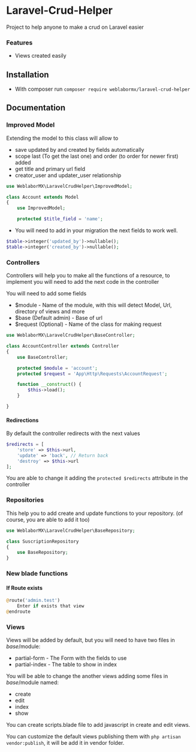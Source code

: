 # Laravel-Crud-Helper
Project to help anyone to make a crud on Laravel easier

### Features
- Views created easily

## Installation
- With composer run `composer require weblabormx/laravel-crud-helper` 

## Documentation

### Improved Model
Extending the model to this class will allow to
- save updated by and created by fields automatically
- scope last (To get the last one) and order (to order for newer first) added
- get title and primary url field
- creator_user and updater_user relationship

```php
use WeblaborMX\LaravelCrudHelper\ImprovedModel;

class Account extends Model
{
    use ImprovedModel;

    protected $title_field = 'name';
```

- You will need to add in your migration the next fields to work well.
```php
$table->integer('updated_by')->nullable();
$table->integer('created_by')->nullable();
```

### Controllers
Controllers will help you to make all the functions of a resource, to implement you will need to add the next code in the controller

You will need to add some fields
- $module - Name of the module, with this will detect Model, Url, directory of views and more
- $base (Default admin) - Base of url
- $request (Optional) - Name of the class for making request
```php
use WeblaborMX\LaravelCrudHelper\BaseController;

class AccountController extends Controller
{
	use BaseController;

    protected $module = 'account';
    protected $request = 'App\Http\Requests\AccountRequest';

    function __construct() {
        $this->load();
    }

}
```

#### Redirections
By default the controller redirects with the next values
```php
$redirects = [
    'store' => $this->url,
    'update' => 'back', // Return back
    'destroy' => $this->url
];
```
You are able to change it adding the `protected $redirects` attribute in the controller

### Repositories
This help you to add create and update functions to your repository. (of course, you are able to add it too)

```php
use WeblaborMX\LaravelCrudHelper\BaseRepository;

class SuscriptionRepository
{
	use BaseRepository;
}
```

### New blade functions
#### If Route exists
```php
@route('admin.test')
	Enter if exists that view
@endroute
```

### Views
Views will be added by default, but you will need to have two files in $base/$module:
- partial-form - The Form with the fields to use
- partial-index - The table to show in index

You will be able to change the another views adding some files in $base/$module named:
- create
- edit
- index
- show

You can create scripts.blade file to add javascript in create and edit views.

You can customize the default views publishing them with `php artisan vendor:publish`, it will be add it in vendor folder.